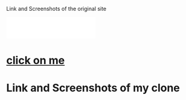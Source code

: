Link and Screenshots of the original site

<a href="https://www.butterfly.tt/">
<img src="./src/assets/butterfly_logo-min.png" alt="image of screenshot">
  <h1>click on me</h1>
</a>

# Link and Screenshots of my clone  
